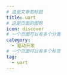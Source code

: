 ```yaml
---
# 这是文章的标题
title: uart
# 这是页面的图标
icon: discover
# 一个页面可以有多个分类
category:
  - 驱动开发
# 一个页面可以有多个标签
tag:
  - uart
---
```

